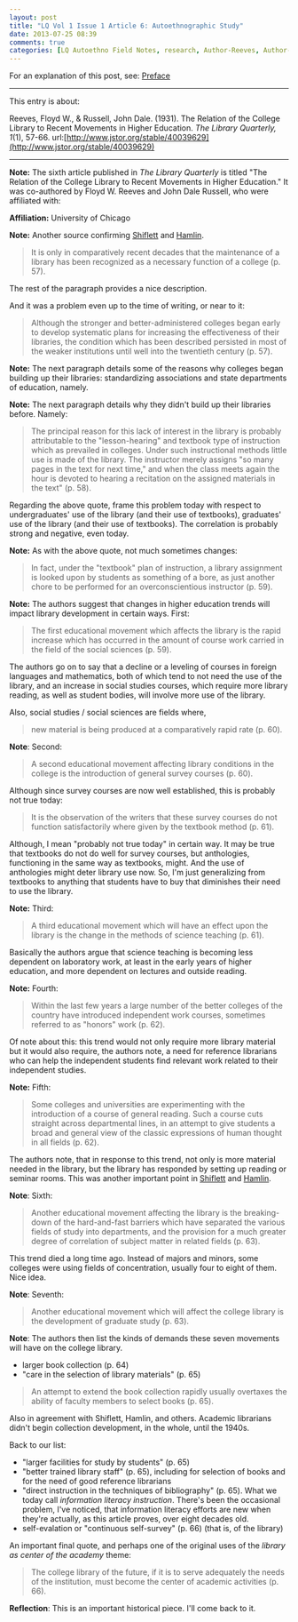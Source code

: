 ```yaml
---
layout: post
title: "LQ Vol 1 Issue 1 Article 6: Autoethnographic Study"
date: 2013-07-25 08:39
comments: true
categories: [LQ Autoethno Field Notes, research, Author-Reeves, Author-Russell, Affil-University of Chicago]
---
```


For an explanation of this post, see:
[Preface](/blog/2013/08/14/lq-autoethnography-research-journal-preface/)

---

This entry is about:

Reeves, Floyd W., &amp; Russell, John Dale. (1931). The Relation
of the College Library to Recent Movements in Higher Education.
*The Library Quarterly, 1*(1), 57-66.
url:[http://www.jstor.org/stable/40039629](http://www.jstor.org/stable/40039629)

---

**Note:** The sixth article published in *The Library Quarterly*
is titled "The Relation of the College Library to Recent Movements
in Higher Education." It was co-authored by Floyd W. Reeves and
John Dale Russell, who were affiliated with:

**Affiliation:** University of Chicago

**Note:** Another source confirming [Shiflett][1] and [Hamlin][2].

> It is only in comparatively recent decades that the maintenance
> of a library has been recognized as a necessary function of a
> college (p. 57).

The rest of the paragraph provides a nice description.

[1]: http://www.worldcat.org/oclc/7836638
[2]: http://www.worldcat.org/oclc/7276988

And it was a problem even up to the time of writing, or near to
it:

> Although the stronger and better-administered colleges began
> early to develop systematic plans for increasing the
> effectiveness of their libraries, the condition which has been
> described persisted in most of the weaker institutions until
> well into the twentieth century (p. 57).

**Note:** The next paragraph details some of the reasons why
colleges began building up their libraries: standardizing
associations and state departments of education, namely.

**Note:** The next paragraph details why they didn't build up
their libraries before. Namely:

> The principal reason for this lack of interest in the library is
> probably attributable to the "lesson-hearing" and textbook type
> of instruction which as prevailed in colleges. Under such
> instructional methods little use is made of the library. The
> instructor merely assigns "so many pages in the text for next
> time," and when the class meets again the hour is devoted to
> hearing a recitation on the assigned materials in the text" (p.
> 58).

Regarding the above quote, frame this problem today with respect
to undergraduates' use of the library (and their use of
textbooks), graduates' use of the library (and their use of
textbooks). The correlation is probably strong and negative, even
today.

**Note:** As with the above quote, not much sometimes changes:

> In fact, under the "textbook" plan of instruction, a library
> assignment is looked upon by students as something of a bore, as
> just another chore to be performed for an overconscientious
> instructor (p. 59).

**Note:** The authors suggest that changes in higher education
trends will impact library development in certain ways. First:

> The first educational movement which affects the library is the
> rapid increase which has occurred in the amount of course work
> carried in the field of the social sciences (p. 59).

The authors go on to say that a decline or a leveling of courses
in foreign languages and mathematics, both of which tend to not
need the use of the library, and an increase in social studies
courses, which require more library reading, as well as student
bodies, will involve more use of the library.

Also, social studies / social sciences are fields where,

> new material is being produced at a comparatively rapid rate (p.
> 60).

**Note**: Second:

> A second educational movement affecting library conditions in
> the college is the introduction of general survey courses (p.
> 60).

Although since survey courses are now well established, this is
probably not true today:

> It is the observation of the writers that these survey courses
> do not function satisfactorily where given by the textbook
> method (p. 61).

Although, I mean "probably not true today" in certain way. It may
be true that textbooks do not do well for survey courses, but
anthologies, functioning in the same way as textbooks, might. And
the use of anthologies might deter library use now. So, I'm just
generalizing from textbooks to anything that students have to buy
that diminishes their need to use the library.

**Note:** Third:

> A third educational movement which will have an effect upon the
> library is the change in the methods of science teaching (p.
> 61).

Basically the authors argue that science teaching is becoming less
dependent on laboratory work, at least in the early years of
higher education, and more dependent on lectures and outside
reading.

**Note:** Fourth:

> Within the last few years a large number of the better colleges
> of the country have introduced independent work courses,
> sometimes referred to as "honors" work (p. 62).

Of note about this: this trend would not only require more library
material but it would also require, the authors note, a need for
reference librarians who can help the independent students find
relevant work related to their independent studies.

**Note:** Fifth:

> Some colleges and universities are experimenting with the
> introduction of a course of general reading. Such a course cuts
> straight across departmental lines, in an attempt to give
> students a broad and general view of the classic expressions of
> human thought in all fields (p. 62).

The authors note, that in response to this trend, not only is more
material needed in the library, but the library has responded by
setting up reading or seminar rooms. This was another important
point in [Shiflett][1] and [Hamlin][2].

**Note**: Sixth:

> Another educational movement affecting the library is the
> breaking-down of the hard-and-fast barriers which have separated
> the various fields of study into departments, and the provision
> for a much greater degree of correlation of subject matter in
> related fields (p. 63).

This trend died a long time ago. Instead of majors and minors,
some colleges were using fields of concentration, usually four to
eight of them. Nice idea.

**Note**: Seventh:

> Another educational movement which will affect the college
> library is the development of graduate study (p. 63).

**Note**: The authors then list the kinds of demands these seven
movements will have on the college library.

- larger book collection (p. 64)
- "care in the selection of library materials" (p. 65)

> An attempt to extend the book collection rapidly usually
> overtaxes the ability of faculty members to select books (p.
> 65).

Also in agreement with Shiflett, Hamlin, and others. Academic
librarians didn't begin collection development, in the whole,
until the 1940s.

Back to our list:

- "larger facilities for study by students" (p. 65)
- "better trained library staff" (p. 65), including for selection
  of books and for the need of good reference librarians
- "direct instruction in the techniques of bibliography" (p. 65).
  What we today call *information literacy instruction*. There's
  been the occasional problem, I've noticed, that information
  literacy efforts are new when they're actually, as this article
  proves, over eight decades old.
- self-evalation or "continuous self-survey" (p. 66) (that is, of
  the library)

An important final quote, and perhaps one of the original uses of
the *library as center of the academy* theme:

> The college library of the future, if it is to serve adequately
> the needs of the institution, must become the center of academic
> activities (p. 66).

**Reflection**: This is an important historical piece. I'll come
back to it.
